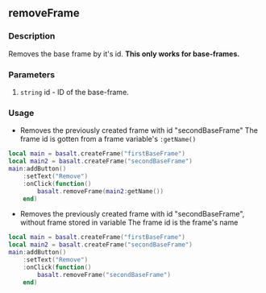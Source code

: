 ## removeFrame

### Description

Removes the base frame by it's id. **This only works for base-frames.**

### Parameters

1. `string` id - ID of the base-frame.

### Usage

* Removes the previously created frame with id "secondBaseFrame"
The frame id is gotten from a frame variable's `:getName()`

```lua
local main = basalt.createFrame("firstBaseFrame")
local main2 = basalt.createFrame("secondBaseFrame")
main:addButton()
    :setText("Remove")
    :onClick(function()
        basalt.removeFrame(main2:getName())
    end)
```

* Removes the previously created frame with id "secondBaseFrame", without frame stored in variable
The frame id is the frame's name

```lua
local main = basalt.createFrame("firstBaseFrame")
local main2 = basalt.createFrame("secondBaseFrame")
main:addButton()
    :setText("Remove")
    :onClick(function()
        basalt.removeFrame("secondBaseFrame")
    end)
```
